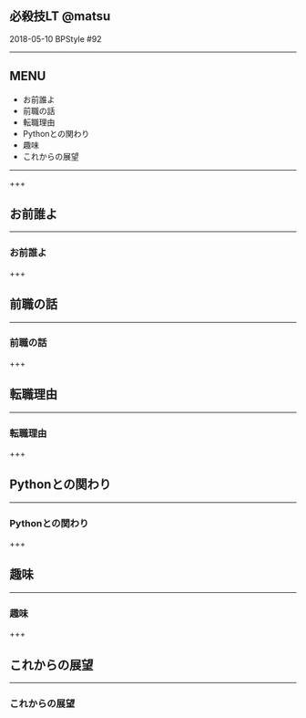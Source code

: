 ## 必殺技LT @matsu
2018-05-10 BPStyle #92

---
## MENU
 * お前誰よ
 * 前職の話
 * 転職理由
 * Pythonとの関わり
 * 趣味
 * これからの展望
---

+++
## お前誰よ
---
### お前誰よ

+++
## 前職の話
---
### 前職の話

+++
## 転職理由
---
### 転職理由

+++
## Pythonとの関わり
---
### Pythonとの関わり

+++
## 趣味
---
### 趣味

+++
## これからの展望
---
### これからの展望


